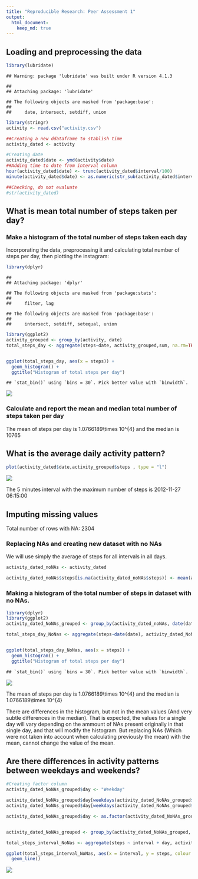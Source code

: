 ```yaml
---
title: "Reproducible Research: Peer Assessment 1"
output: 
  html_document:
    keep_md: true
---
```



## Loading and preprocessing the data


```r
library(lubridate)
```

```
## Warning: package 'lubridate' was built under R version 4.1.3
```

```
## 
## Attaching package: 'lubridate'
```

```
## The following objects are masked from 'package:base':
## 
##     date, intersect, setdiff, union
```

```r
library(stringr)
activity <- read.csv("activity.csv")

##Creating a new ddataframe to stablish time
activity_dated <- activity

#Creating date
activity_dated$date <- ymd(activity$date)
##Adding time to date from interval column
hour(activity_dated$date) <- trunc(activity_dated$interval/100)
minute(activity_dated$date) <- as.numeric(str_sub(activity_dated$interval, -2,-1))

##Checking, do not evaluate
#str(activity_dated)
```

## What is mean total number of steps taken per day?

### Make a histogram of the total number of steps taken each day

Incorporating the data, preprocessing it and calculating total number of steps per day, then plotting the instagram:

```r
library(dplyr)
```

```
## 
## Attaching package: 'dplyr'
```

```
## The following objects are masked from 'package:stats':
## 
##     filter, lag
```

```
## The following objects are masked from 'package:base':
## 
##     intersect, setdiff, setequal, union
```

```r
library(ggplot2)
activity_grouped <- group_by(activity, date)
total_steps_day <- aggregate(steps~date, activity_grouped,sum, na.rm=TRUE)


ggplot(total_steps_day, aes(x = steps)) +
  geom_histogram() +
  ggtitle("Histogram of total steps per day")
```

```
## `stat_bin()` using `bins = 30`. Pick better value with `binwidth`.
```

![](PA1_template_files/figure-html/unnamed-chunk-2-1.png)<!-- -->

### Calculate and report the mean and median total number of steps taken per day
The mean of steps per day is 1.0766189\times 10^{4} and the median is 10765



## What is the average daily activity pattern?

```r
plot(activity_dated$date,activity_grouped$steps , type = "l")
```

![](PA1_template_files/figure-html/unnamed-chunk-3-1.png)<!-- -->

The 5 minutes interval with the maximum number of steps is 2012-11-27 06:15:00


## Imputing missing values

Total number of rows with NA: 2304

### Replacing NAs and creating new dataset with no NAs

We will use simply the average of steps for all intervals in all days.

```r
activity_dated_noNAs <- activity_dated

activity_dated_noNAs$steps[is.na(activity_dated_noNAs$steps)] <- mean(activity_dated_noNAs$steps, na.rm = TRUE)
```

### Making a histogram of the total number of steps in dataset with no NAs.


```r
library(dplyr)
library(ggplot2)
activity_dated_NoNAs_grouped <- group_by(activity_dated_noNAs, date(date))

total_steps_day_NoNas <- aggregate(steps~date(date), activity_dated_NoNAs_grouped,sum, na.rm=TRUE)


ggplot(total_steps_day_NoNas, aes(x = steps)) +
  geom_histogram() +
  ggtitle("Histogram of total steps per day")
```

```
## `stat_bin()` using `bins = 30`. Pick better value with `binwidth`.
```

![](PA1_template_files/figure-html/unnamed-chunk-5-1.png)<!-- -->

The mean of steps per day is 1.0766189\times 10^{4} and the median is 1.0766189\times 10^{4}

There are differences in the histogram, but not in the mean values (And very subtle differences in the median).
That is expected, the values for a single day will vary depending on the ammount of NAs present originally in that single day, and that will modify the histogram.
But replacing NAs (Which were not taken into account when calculating previously the mean) with the mean, cannot change the value of the mean.


## Are there differences in activity patterns between weekdays and weekends?


```r
#Creating factor column
activity_dated_NoNAs_grouped$day <- "Weekday"

activity_dated_NoNAs_grouped$day[weekdays(activity_dated_NoNAs_grouped$date) == "Saturday"] <- "Weekend"
activity_dated_NoNAs_grouped$day[weekdays(activity_dated_NoNAs_grouped$date) == "Sunday"] <- "Weekend"

activity_dated_NoNAs_grouped$day <- as.factor(activity_dated_NoNAs_grouped$day)


activity_dated_NoNAs_grouped <- group_by(activity_dated_NoNAs_grouped, date(date), interval)

total_steps_interval_NoNas <- aggregate(steps ~ interval + day, activity_dated_NoNAs_grouped, FUN = mean)

ggplot(total_steps_interval_NoNas, aes(x = interval, y = steps, colour = day)) +
  geom_line()
```

![](PA1_template_files/figure-html/unnamed-chunk-6-1.png)<!-- -->


